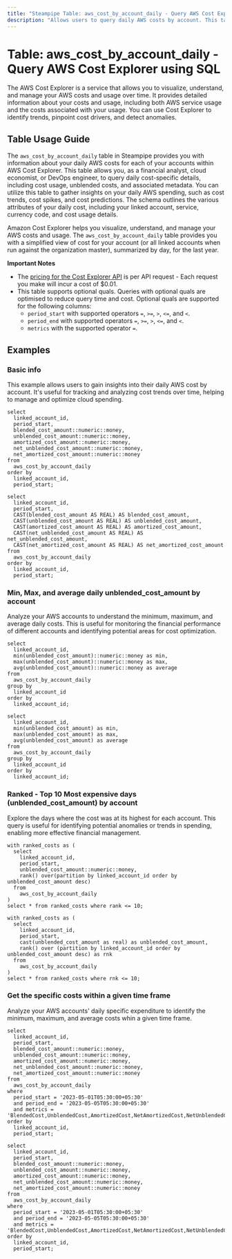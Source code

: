 ```yaml
---
title: "Steampipe Table: aws_cost_by_account_daily - Query AWS Cost Explorer using SQL"
description: "Allows users to query daily AWS costs by account. This table provides an overview of AWS usage and cost data for each AWS account on a daily basis."
---
```


# Table: aws_cost_by_account_daily - Query AWS Cost Explorer using SQL

The AWS Cost Explorer is a service that allows you to visualize, understand, and manage your AWS costs and usage over time. It provides detailed information about your costs and usage, including both AWS service usage and the costs associated with your usage. You can use Cost Explorer to identify trends, pinpoint cost drivers, and detect anomalies.

## Table Usage Guide

The `aws_cost_by_account_daily` table in Steampipe provides you with information about your daily AWS costs for each of your accounts within AWS Cost Explorer. This table allows you, as a financial analyst, cloud economist, or DevOps engineer, to query daily cost-specific details, including cost usage, unblended costs, and associated metadata. You can utilize this table to gather insights on your daily AWS spending, such as cost trends, cost spikes, and cost predictions. The schema outlines the various attributes of your daily cost, including your linked account, service, currency code, and cost usage details.

Amazon Cost Explorer helps you visualize, understand, and manage your AWS costs and usage. The `aws_cost_by_account_daily` table provides you with a simplified view of cost for your account (or all linked accounts when run against the organization master), summarized by day, for the last year.

**Important Notes**
- The [pricing for the Cost Explorer API](https://aws.amazon.com/aws-cost-management/pricing/) is per API request - Each request you make will incur a cost of $0.01.
- This table supports optional quals. Queries with optional quals are optimised to reduce query time and cost. Optional quals are supported for the following columns:
  - `period_start` with supported operators `=`, `>=`, `>`, `<=`, and `<`.
  - `period_end` with supported operators `=`, `>=`, `>`, `<=`, and `<`.
  - `metrics` with the supported operator `=`.

## Examples

### Basic info
This example allows users to gain insights into their daily AWS cost by account. It's useful for tracking and analyzing cost trends over time, helping to manage and optimize cloud spending.

```sql+postgres
select
  linked_account_id,
  period_start,
  blended_cost_amount::numeric::money,
  unblended_cost_amount::numeric::money,
  amortized_cost_amount::numeric::money,
  net_unblended_cost_amount::numeric::money,
  net_amortized_cost_amount::numeric::money
from
  aws_cost_by_account_daily
order by
  linked_account_id,
  period_start;
```

```sql+sqlite
select
  linked_account_id,
  period_start,
  CAST(blended_cost_amount AS REAL) AS blended_cost_amount,
  CAST(unblended_cost_amount AS REAL) AS unblended_cost_amount,
  CAST(amortized_cost_amount AS REAL) AS amortized_cost_amount,
  CAST(net_unblended_cost_amount AS REAL) AS net_unblended_cost_amount,
  CAST(net_amortized_cost_amount AS REAL) AS net_amortized_cost_amount
from
  aws_cost_by_account_daily
order by
  linked_account_id,
  period_start;
```

### Min, Max, and average daily unblended_cost_amount by account
Analyze your AWS accounts to understand the minimum, maximum, and average daily costs. This is useful for monitoring the financial performance of different accounts and identifying potential areas for cost optimization.

```sql+postgres
select
  linked_account_id,
  min(unblended_cost_amount)::numeric::money as min,
  max(unblended_cost_amount)::numeric::money as max,
  avg(unblended_cost_amount)::numeric::money as average
from
  aws_cost_by_account_daily
group by
  linked_account_id
order by
  linked_account_id;
```

```sql+sqlite
select
  linked_account_id,
  min(unblended_cost_amount) as min,
  max(unblended_cost_amount) as max,
  avg(unblended_cost_amount) as average
from
  aws_cost_by_account_daily
group by
  linked_account_id
order by
  linked_account_id;
```


### Ranked - Top 10 Most expensive days (unblended_cost_amount) by account
Explore the days where the cost was at its highest for each account. This query is useful for identifying potential anomalies or trends in spending, enabling more effective financial management.

```sql+postgres
with ranked_costs as (
  select
    linked_account_id,
    period_start,
    unblended_cost_amount::numeric::money,
    rank() over(partition by linked_account_id order by unblended_cost_amount desc)
  from
    aws_cost_by_account_daily
)
select * from ranked_costs where rank <= 10;
```

```sql+sqlite
with ranked_costs as (
  select
    linked_account_id,
    period_start,
    cast(unblended_cost_amount as real) as unblended_cost_amount,
    rank() over (partition by linked_account_id order by unblended_cost_amount desc) as rnk
  from
    aws_cost_by_account_daily
)
select * from ranked_costs where rnk <= 10;
```

### Get the specific costs within a given time frame
Analyze your AWS accounts' daily specific expenditure to identify the minimum, maximum, and average costs whin a given time frame.

```sql+postgres
select
  linked_account_id,
  period_start,
  blended_cost_amount::numeric::money,
  unblended_cost_amount::numeric::money,
  amortized_cost_amount::numeric::money,
  net_unblended_cost_amount::numeric::money,
  net_amortized_cost_amount::numeric::money
from
  aws_cost_by_account_daily
where
  period_start = '2023-05-01T05:30:00+05:30'
  and period_end = '2023-05-05T05:30:00+05:30'
  and metrics = 'BlendedCost,UnblendedCost,AmortizedCost,NetAmortizedCost,NetUnblendedCost'
order by
  linked_account_id,
  period_start;
```

```sql+sqlite
select
  linked_account_id,
  period_start,
  blended_cost_amount::numeric::money,
  unblended_cost_amount::numeric::money,
  amortized_cost_amount::numeric::money,
  net_unblended_cost_amount::numeric::money,
  net_amortized_cost_amount::numeric::money
from
  aws_cost_by_account_daily
where
  period_start = '2023-05-01T05:30:00+05:30'
  and period_end = '2023-05-05T05:30:00+05:30'
  and metrics = 'BlendedCost,UnblendedCost,AmortizedCost,NetAmortizedCost,NetUnblendedCost'
order by
  linked_account_id,
  period_start;
```